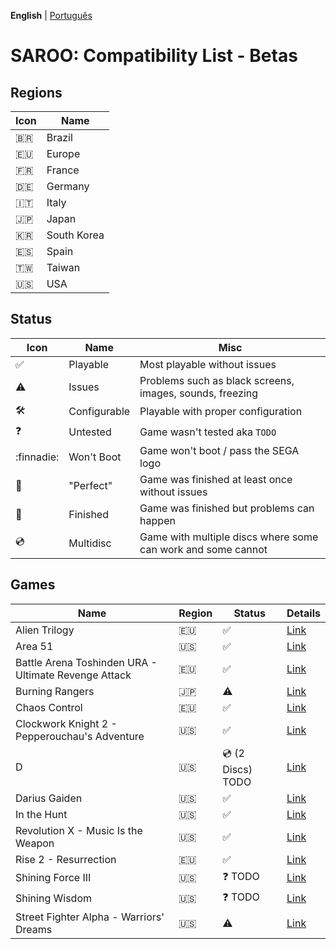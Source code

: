 **English** | [Português](pt-br.md)

# SAROO: Compatibility List - Betas

## Regions

| Icon     | Name        |
| -------- | ----------- |
| :brazil: | Brazil      |
| :eu:     | Europe      |
| :fr:     | France      |
| :de:     | Germany     |
| :it:     | Italy       |
| :jp:     | Japan       |
| :kr:     | South Korea |
| :es:     | Spain       |
| :taiwan: | Taiwan      |
| :us:     | USA         |

## Status

| Icon                | Name         | Misc                                                         |
| ------------------- | ------------ | ------------------------------------------------------------ |
| :white_check_mark:  | Playable     | Most playable without issues                                 |
| :warning:           | Issues       | Problems such as black screens, images, sounds, freezing     |
| :hammer_and_wrench: | Configurable | Playable with proper configuration                           |
| :question:          | Untested     | Game wasn't tested aka `TODO`                                |
| :finnadie:          | Won't Boot   | Game won't boot / pass the SEGA logo                         |
| :100:               | "Perfect"    | Game was finished at least once without issues               |
| :checkered_flag:    | Finished     | Game was finished but problems can happen                    |
| :cd:                | Multidisc    | Game with multiple discs where some can work and some cannot |

## Games

| Name                                                 | Region | Status              | Details                                                  |
| ---------------------------------------------------- | ------ | ------------------- | -------------------------------------------------------- |
| Alien Trilogy                                        | :eu:   | :white_check_mark:  | [Link](../../Regions/Betas/Europe/T-99901G/01/README.md) |
| Area 51                                              | :us:   | :white_check_mark:  | [Link](../../Regions/Betas/USA/T-9705H/01/README.md)     |
| Battle Arena Toshinden URA - Ultimate Revenge Attack | :eu:   | :white_check_mark:  | [Link](../../Regions/Betas/Europe/MK-81054/01/README.md) |
| Burning Rangers                                      | :jp:   | :warning:           | [Link](../../Regions/Betas/Japan/GS-XXXX/01/README.md)   |
| Chaos Control                                        | :eu:   | :white_check_mark:  | [Link](../../Regions/Betas/Europe/T-15102H/01/README.md) |
| Clockwork Knight 2 - Pepperouchau's Adventure        | :us:   | :white_check_mark:  | [Link](../../Regions/Betas/USA/MK-81021/01/README.md)    |
| D                                                    | :us:   | :cd: (2 Discs) TODO | [Link](../../Regions/Betas/USA/T-8106H/01/README.md)     |
| Darius Gaiden                                        | :us:   | :white_check_mark:  | [Link](../../Regions/Betas/USA/T-8123H/01/README.md)     |
| In the Hunt                                          | :us:   | :white_check_mark:  | [Link](../../Regions/Betas/USA/T-10001G/01/README.md)    |
| Revolution X - Music Is the Weapon                   | :us:   | :white_check_mark:  | [Link](../../Regions/Betas/USA/T-8107H/01/README.md)     |
| Rise 2 - Resurrection                                | :eu:   | :white_check_mark:  | [Link](../../Regions/Betas/Europe/T-810000/01/README.md) |
| Shining Force III                                    | :us:   | :question: TODO     | [Link](../../Regions/Betas/USA/MK-81383/01/README.md)    |
| Shining Wisdom                                       | :us:   | :question: TODO     | [Link](../../Regions/Betas/USA/T-12702H/01/README.md)    |
| Street Fighter Alpha - Warriors' Dreams              | :us:   | :warning:           | [Link](../../Regions/Betas/USA/T-1206H/01/README.md)     |
